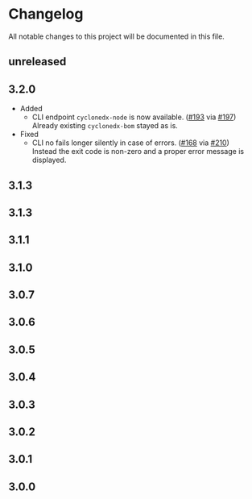 # Changelog

All notable changes to this project will be documented in this file.

## unreleased

## 3.2.0

* Added
  * CLI endpoint `cyclonedx-node` is now available. ([#193] via [#197])  
    Already existing `cyclonedx-bom` stayed as is.
* Fixed
  * CLI no fails longer silently in case of errors. ([#168] via [#210])  
    Instead the exit code is non-zero and a proper error message is displayed.

[#193]: https://github.com/CycloneDX/cyclonedx-node-module/issues/193
[#197]: https://github.com/CycloneDX/cyclonedx-node-module/pull/197
[#168]: https://github.com/CycloneDX/cyclonedx-node-module/issues/168
[#210]: https://github.com/CycloneDX/cyclonedx-node-module/pull/210

## 3.1.3
## 3.1.3
## 3.1.1
## 3.1.0
## 3.0.7
## 3.0.6
## 3.0.5
## 3.0.4
## 3.0.3
## 3.0.2
## 3.0.1
## 3.0.0
